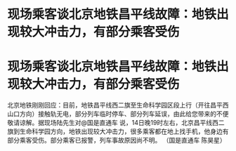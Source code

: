 # 现场乘客谈北京地铁昌平线故障：地铁出现较大冲击力，有部分乘客受伤

# 现场乘客谈北京地铁昌平线故障：地铁出现较大冲击力，有部分乘客受伤

北京地铁刚刚回应：目前，地铁昌平线西二旗至生命科学园区段上行（开往昌平西山口方向）接触轨无电，部分列车临时停车、部分列车延误，由此给您带来的不便敬请谅解。据现场陆先生对@国是直通车
说，14日晚19时左右，北京昌平线西二旗到生命科学园方向，地铁出现较大冲击力，很多乘客都在地上找手机，他身边有部分乘客受伤。部分乘客已报警，列车事故原因尚不明。
（国是直通车 陈昊星）

